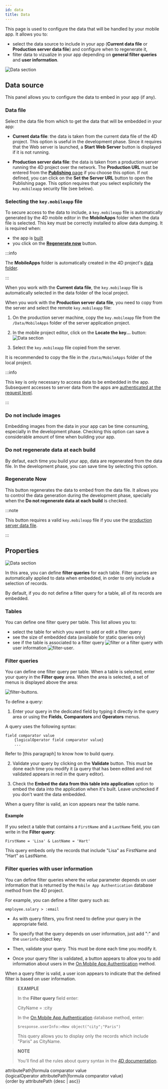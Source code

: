```yaml
---
id: data
title: Data
---
```


This page is used to configure the data that will be handled by your mobile app. It allows you to:

* select the data source to include in your app (**Current data file** or **Production server data file**) and configure when to regenerate it,
* filter data to vizualize in your app depending on **general filter queries** and **user information**. 

![Data section](img/Data-tab-4D-for-iOS.png)

## Data source

This panel allows you to configure the data to embed in your app (if any).

### Data file

Select the data file from which to get the data that will be embedded in your app:

- **Current data file**: the data is taken from the current data file of the 4D project. This option is useful in the development phase. Since it requires that the Web server is launched, a **Start Web Server** button is displayed if it is not running.  

- **Production server data file**: the data is taken from a production server running the 4D project over the network. The **Production URL** must be entered from the [**Publishing** page](publishing.md) if you choose this option. If not defined, you can click on the **Set the Server URL** button to open the Publishing page. This option requires that you select explicitely the `key.mobileapp` security file (see below). 

### Selecting the `key.mobileapp` file

To secure access to the data to include, a `key.mobileapp` file is automatically generated by the 4D mobile editor in the **MobileApps** folder when the data file is selected. This key must be correctly installed to allow data dumping. It is required when:

- the app is [built](build.md)
- you click on the [**Regenerate now**](#regenerate-now) button.

:::info

The **MobileApps** folder is automatically created in the 4D project's [data folder](https://developer.4d.com/docs/en/Project/architecture.html#data-folder). 

::: 

When you work with the **Current data file**, the `key.mobileapp` file is automatically selected in the data folder of the local project.

When you work with the **Production server data file**, you need to copy from the server and select the remote `key.mobileapp` file:

1. On the production server machine, copy the `key.mobileapp` file from the `/Data/MobileApps` folder of the server application project.

2. In the mobile project editor, click on the **Locate the key...** button:
![Data section](img/locateKey.png)

3. Select the `key.mobileapp` file copied from the server.

It is recommended to copy the file in the `/Data/MobileApps` folder of the local project.

:::info

This key is only necessary to access data to be embedded in the app. Subsequent accesses to server data from the apps are [authenticated at the request level](publishing.md/authentication). 

:::

### Do not include images

Embedding images from the data in your app can be time consuming, especially in the development phase. Checking this option can save a considerable amount of time when building your app.

### Do not regenerate data at each build

By defaut, each time you build your app, data are regenerated from the data file. In the development phase, you can save time by selecting this option. 

### Regenerate Now

This button regenerates the data to embed from the data file. It allows you to control the data generation during the development phase, specially when the **Do not regenerate data at each build** is checked. 

:::note

This button requires a valid `key.mobileapp` file if you use the [production server data file](#data-file). 

::: 



## Properties

![Data section](img/Properties-Panel-4D-for-iOS.png)

In this area, you can define **filter queries** for each table. Filter queries are automatically applied to data when embedded, in order to only include a selection of records.   

By default, if you do not define a filter query for a table, all of its records are embedded. 


### Tables

You can define one filter query per table. This list allows you to:

- select the table for which you want to add or edit a filter query
- see the size of embedded data (available for static queries only)
- see if the table is associated to a filter query ![filter](img/query-static.png) or a filter query with user information ![filter-user](img/query-user.png).


### Filter queries

You can define one filter query per table. When a table is selected, enter your query in the **Filter quey** area. When the area is selected, a set of menus is displayed above the area:

![filter-buttons](img/query-buttons.png).

To define a query:

1. Enter your query in the dedicated field by typing it directly in the query area or using the **Fields**, **Comparators** and **Operators** menus. 

A query uses the following syntax:

```
field comparator value   
    {logicalOperator field comparator value}   
    ...
```
Refer to [this paragraph] to know how to build query. 

2. Validate your query by clicking on the **Validate** button. This must be done each time you modify it (a query that has been edited and not validated appears in red in the query editor).

3. Check the **Embed the data from this table into application** option to embed the data into the application when it's built. Leave unchecked if you don't want the data embedded.

When a query filter is valid, an icon appears near the table name.  

#### Example

If you select a table that contains a `FirstName` and a `LastName` field, you can write in the **Filter query**:

```4d
FirstName = 'Lisa' & LastName = 'Hart'
```

This query embeds only the records that include "Lisa" as FirstName and "Hart" as LastName.


### Filter queries with user information

You can define filter queries where the *value* parameter depends on user information that is returned by the `Mobile App Authentication` database method from the 4D project. 

For example, you can define a filter query such as:

```
employee.salary > :email 

```


* As with query filters, you first need to define your query in the appropriate field.

* To specify that the query depends on user information, just add ":" and the `userinfo` object key.

* Then, validate your query. This must be done each time you modify it.

* Once your query filter is validated, a button appears to allow you to add information about users in the [On Mobile App Authentication](http://doc.4d.com/4Dv17R3/4D/17-R3/On-Mobile-App-Authentication-database-method.301-3906587.en.html) method.

When a query filter is valid, a user icon appears to indicate that the defined filter is based on user information.

> **EXAMPLE**
>
> In the **Filter query** field enter:
>
> CityName = :city
>
> In the [On Mobile App Authentication](http://doc.4d.com/4Dv17R3/4D/17-R3/On-Mobile-App-Authentication-database-method.301-3906587.en.html) database method, enter:
>
> ```$response.userInfo:=New object("city";"Paris")```
>
>This query allows you to display only the records which include "Paris" as CityName.


> **NOTE**
>
>You'll find all the rules about query syntax in the [4D documentation](http://livedoc.4d.com/4D-Language-Reference-17-R3/ORDA-DataClass/dataClassquery.301-3907505.en.html).


attributePath|formula comparator value   
    {logicalOperator attributePath|formula comparator value}   
    {order by attributePath {desc | asc}}

